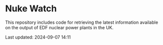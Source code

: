 # Nuke Watch

This repository includes code for retrieving the latest information available on the output of EDF nuclear power plants in the UK.

Last updated: 2024-09-07 14:11